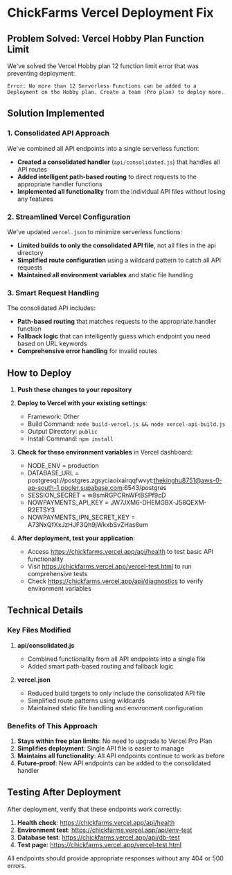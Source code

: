 # ChickFarms Vercel Deployment Fix

## Problem Solved: Vercel Hobby Plan Function Limit

We've solved the Vercel Hobby plan 12 function limit error that was preventing deployment:

```
Error: No more than 12 Serverless Functions can be added to a Deployment on the Hobby plan. Create a team (Pro plan) to deploy more.
```

## Solution Implemented

### 1. Consolidated API Approach 

We've combined all API endpoints into a single serverless function:

- **Created a consolidated handler** (`api/consolidated.js`) that handles all API routes
- **Added intelligent path-based routing** to direct requests to the appropriate handler functions
- **Implemented all functionality** from the individual API files without losing any features

### 2. Streamlined Vercel Configuration

We've updated `vercel.json` to minimize serverless functions:

- **Limited builds to only the consolidated API file**, not all files in the api directory
- **Simplified route configuration** using a wildcard pattern to catch all API requests
- **Maintained all environment variables** and static file handling

### 3. Smart Request Handling

The consolidated API includes:

- **Path-based routing** that matches requests to the appropriate handler function
- **Fallback logic** that can intelligently guess which endpoint you need based on URL keywords
- **Comprehensive error handling** for invalid routes

## How to Deploy

1. **Push these changes to your repository**

2. **Deploy to Vercel with your existing settings**:
   - Framework: Other
   - Build Command: `node build-vercel.js && node vercel-api-build.js`
   - Output Directory: `public`
   - Install Command: `npm install`

3. **Check for these environment variables** in Vercel dashboard:
   - NODE_ENV = production
   - DATABASE_URL = postgresql://postgres.zgsyciaoixairqqfwvyt:thekinghu8751@aws-0-ap-south-1.pooler.supabase.com:6543/postgres
   - SESSION_SECRET = w8smRGPCRnWFtBSPf9cD
   - NOWPAYMENTS_API_KEY = JW7JXM6-DHEMGBX-J58QEXM-R2ETSY3
   - NOWPAYMENTS_IPN_SECRET_KEY = A73NxQfXxJzHJF3Qh9jWkxbSvZHas8um

4. **After deployment, test your application**:
   - Access https://chickfarms.vercel.app/api/health to test basic API functionality
   - Visit https://chickfarms.vercel.app/vercel-test.html to run comprehensive tests
   - Check https://chickfarms.vercel.app/api/diagnostics to verify environment variables

## Technical Details

### Key Files Modified

1. **api/consolidated.js**
   - Combined functionality from all API endpoints into a single file
   - Added smart path-based routing and fallback logic

2. **vercel.json**
   - Reduced build targets to only include the consolidated API file
   - Simplified route patterns using wildcards
   - Maintained static file handling and environment configuration

### Benefits of This Approach

1. **Stays within free plan limits**: No need to upgrade to Vercel Pro Plan
2. **Simplifies deployment**: Single API file is easier to manage
3. **Maintains all functionality**: All API endpoints continue to work as before
4. **Future-proof**: New API endpoints can be added to the consolidated handler

## Testing After Deployment

After deployment, verify that these endpoints work correctly:

1. **Health check**: https://chickfarms.vercel.app/api/health
2. **Environment test**: https://chickfarms.vercel.app/api/env-test
3. **Database test**: https://chickfarms.vercel.app/api/db-test
4. **Test page**: https://chickfarms.vercel.app/vercel-test.html

All endpoints should provide appropriate responses without any 404 or 500 errors.